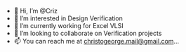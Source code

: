- 👋 Hi, I’m @Criz
- 👀 I’m interested in Design Verification
- 🌱 I’m currently working for Excel VLSI
- 💞️ I’m looking to collaborate on Verification projects
- 📫 You can reach me at christogeorge.mail@gmail.com...

<!---
Criztmk/Criztmk is a ✨ special ✨ repository because its `README.md` (this file) appears on your GitHub profile.
You can click the Preview link to take a look at your changes.
--->
